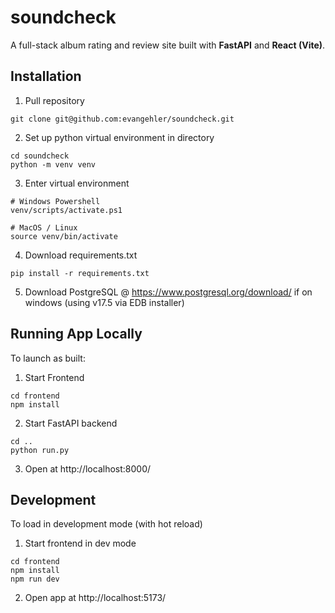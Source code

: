 # soundcheck
A full-stack album rating and review site built with **FastAPI** and **React (Vite)**.


## Installation

1. Pull repository
```
git clone git@github.com:evangehler/soundcheck.git
```
2. Set up python virtual environment in directory
```
cd soundcheck
python -m venv venv
```
3. Enter virtual environment 

```
# Windows Powershell
venv/scripts/activate.ps1 
```

```
# MacOS / Linux
source venv/bin/activate
```
4. Download requirements.txt
```
pip install -r requirements.txt
```
5. Download PostgreSQL @ https://www.postgresql.org/download/ if on windows (using v17.5 via EDB installer)


## Running App Locally
 To launch as built:

 1. Start Frontend
 ```
 cd frontend
 npm install
 ```

 2. Start FastAPI backend 
```
cd ..
python run.py
```

3. Open at http://localhost:8000/ 

## Development
To load in development mode (with hot reload)

1. Start frontend in dev mode
```
cd frontend
npm install
npm run dev
```

2. Open app at http://localhost:5173/
